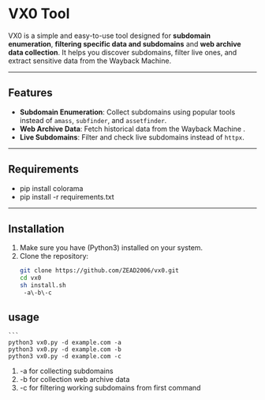 # VX0 Tool

VX0 is a simple and easy-to-use tool designed for **subdomain enumeration**, **filtering specific data and subdomains** and **web archive data collection**. It helps you discover subdomains, filter live ones, and extract sensitive data from the Wayback Machine.

---

## Features

- **Subdomain Enumeration**: Collect subdomains using popular tools instead of `amass`, `subfinder`, and `assetfinder`.
- **Web Archive Data**: Fetch historical data from the Wayback Machine .
- **Live Subdomains**: Filter and check live subdomains instead of `httpx`.
---

## Requirements
- pip install colorama
- pip install -r requirements.txt
---

## Installation

1. Make sure you have (Python3) installed on your system.
2. Clone the repository:
   ```bash
   git clone https://github.com/ZEAD2006/vx0.git
   cd vx0
   sh install.sh
    -a\-b\-c

## usage
    ```
    python3 vx0.py -d example.com -a
    python3 vx0.py -d example.com -b
    python3 vx0.py -d example.com -c
    
   1. -a for collecting subdomains
   2. -b for collection web archive data
   3. -c for filtering working subdomains from first command
